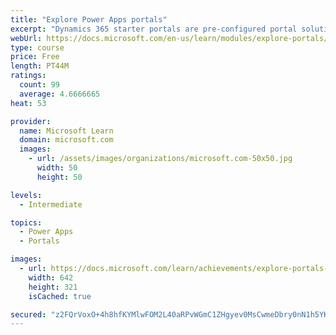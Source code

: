 ```yaml
---
title: "Explore Power Apps portals"
excerpt: "Dynamics 365 starter portals are pre-configured portal solutions that are available to help accelerate deployment. Typical portal projects will have unique requirements, but a starter portal provides an environment that is immediately suitable for specific scenarios and audiences."
webUrl: https://docs.microsoft.com/en-us/learn/modules/explore-portals/
type: course
price: Free
length: PT44M
ratings:
  count: 99
  average: 4.6666665
heat: 53

provider:
  name: Microsoft Learn
  domain: microsoft.com
  images:
    - url: /assets/images/organizations/microsoft.com-50x50.jpg
      width: 50
      height: 50

levels:
  - Intermediate

topics:
  - Power Apps
  - Portals

images:
  - url: https://docs.microsoft.com/learn/achievements/explore-portals-social.png
    width: 642
    height: 321
    isCached: true

secured: "z2FQrVoxO+4h8hfKYMlwFOM2L40aRPvWGmC1ZHgyev0MsCwmeDbry0nN1h5YK9TaX0AhuaZc94/OodZcS+IMCOtDQc55RHTSHIVWxXE2Jyx1uc8+/pxBB5FBLW+C0MG6j/wkpOI6lDumTEKZ1dJw5gp4mIMjVALTS72t2chBeAo4rcI1TAP60WyjqGHH3wVekY7PleINmVjJ+wPGaqYsJxeCDO/n7DpqqqypMm4P7rt8V/t5fxZbldjQruGshcTcQaEJ2MA1kIYdklwmE0cGdLb08Wa+Ofb4eS2W7RTBAERUaVrKP8kqAGcH2hjyTefFCVqJz129U3NmLkSqpsBJV5qAt+VCU3w2U2jWd6UqhRP6wG66GiStHeQwuwBHbw7ZIbJrcmZ1ZD11mMsRm/uTMw==;PIrU0H3Y78IVt/8e9ztyzQ=="
---
```


